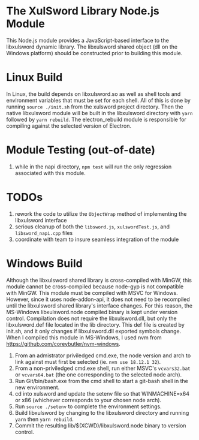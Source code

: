 # The XulSword Library Node.js Module

This Node.js module provides a JavaScript-based interface to the libxulsword dynamic library. The libxulsword shared object (dll on the Windows platform) should be constructed prior to building this module.

# Linux Build
In Linux, the build depends on libxulsword.so as well as shell tools and environment variables that must be set for each shell. All of this is done by running `source ./init.sh` from the xulsword project directory. Then the native libxulsword module will be built in the libxulsword directory with `yarn` followed by `yarn rebuild`. The electron_rebuild module is responsible for compiling against the selected version of Electron.

# Module Testing (out-of-date)
1. while in the napi directory, `npm test` will run the only regression associated with this module.

# TODOs
1. rework the code to utilize the `ObjectWrap` method of implementing the libxulsword interface
2. serious cleanup of both the `libsword.js`, `xulswordTest.js`, and `libsword_napi.cpp` files
3. coordinate with team to insure seamless integration of the module

# Windows Build
Although the libxulsword shared library is cross-compiled with MinGW, this module cannot be cross-compiled because node-gyp is not compatible with MinGW. This module must be compiled with MSVC for Windows. However, since it uses node-addon-api, it does not need to be recompiled until the libxulsword shared library's interface changes. For this reason, the MS-Windows libxulsword.node compiled binary is kept under version control. Compilation does not require the libxulsword.dll, but only the libxulsword.def file located in the lib directory. This def file is created by init.sh, and it only changes if libxulsword.dll exported symbols change. When I compiled this module in MS-Windows, I used nvm from https://github.com/coreybutler/nvm-windows.
1. From an admistrator priviledged cmd.exe, the node version and arch to link against must first be selected (ie. `nvm use 18.12.1 32`).
2. From a non-priviledged cmd.exe shell, run either MSVC's `vcvars32.bat` or `vcvars64.bat` (the one corresponding to the selected node arch).
3. Run Git/bin/bash.exe from the cmd shell to start a git-bash shell in the new environment.
4. cd into xulsword and update the setenv file so that WINMACHINE=x64 or x86 (whichever corresponds to your chosen node arch).
5. Run `source ./setenv` to complete the environment settings.
6. Build libxulsword by changing to the libxulsword directory and running `yarn` then `yarn rebuild`.
7. Commit the resulting lib/$(XCWD)/libxulsword.node binary to version control.
